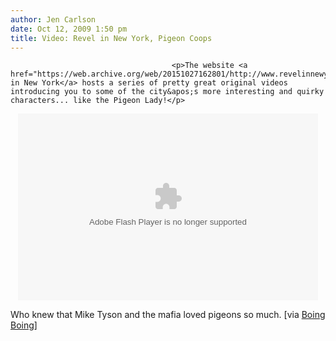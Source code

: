 ```yaml
---
author: Jen Carlson
date: Oct 12, 2009 1:50 pm
title: Video: Revel in New York, Pigeon Coops
---
```


	
										<p>The website <a href="https://web.archive.org/web/20151027162801/http://www.revelinnewyork.com/">Revel in New York</a> hosts a series of pretty great original videos introducing you to some of the city&apos;s more interesting and quirky characters... like the Pigeon Lady!</p>

<center><embed src="https://web.archive.org/web/20151027162801oe_/http://blip.tv/play/Ac%2BJIQI" type="application/x-shockwave-flash" width="480" height="299" allowscriptaccess="always" allowfullscreen="true"></center>

<p>Who knew that Mike Tyson and the mafia loved pigeons so much. [via <a href="https://web.archive.org/web/20151027162801/http://www.boingboing.net/2009/10/09/short-video-profiles.html">Boing Boing</a>]</p>					
										
									
				